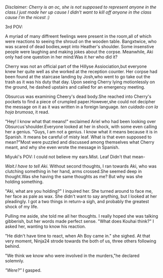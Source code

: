 _Disclaimer: Cherry is an oc, she is not supposed to represent anyone in the class.I just made her up cause I didn't want to kill off anyone in the class cause I'm the nicest :)_

3rd POV:

  A myriad of many diffreent feelings were present in the room,all of which were reactions to seeing the shroud on the wooden table. Bangxtwice, who was scared of dead bodies,wept into Heather's shoulder. Some insenstive people were laughing and making jokes about the corpse. Meanwhile, Aki only had one question in her mind:Was it _her_ who did it?
  
  Cherry was not an official part of the Hillyse Assiociation,but everyone knew her quite well as she worked at the reception counter. Her corpse had been found at the staircase landing by Josh,who went to go take out the trash as it was his duty that day. Upon seeing Cherry lying motionlessly on the ground, he dashed upstairs and called for an emergency meeting.
  
  Obsurcus was examining Cheery's dead body.She reached into Cherry's pockets to find a piece of crumpled paper.However,she could not decipher the message on it as it was written in a foreign language. _ten cuidado con la hoja brumosa_, it read.
  
  "Hey! I know what that means!" exclaimed Ariel who had been looking over Obsurcus'shoulder.Everyone looked at her in shock, with some even calling her a genius. "Guys, I am not a genius. I  know what it means because it is in Spanish. It means be careful of misty leaf. What is that even supposed to mean?"Most were puzzled and discussed among themselves what Cherry meant, and why she even wrote the message in Spanish.
  
Miyuki's POV:
  I could not believe my ears.Mist. Leaf Didn't that mean-
  
  _Wait.I have to tell Aki._ Without second thoughts, I ran towards Aki, who was clutching something in her hand, arms crossed.She seemed deep in thought.Was she having the same thoughts as me? But why was she holding something.
  
  "Aki, what are you holding?" I inquired her. She turned around to face me, her face as pale as wax. She didn't want to say anything, but I looked at her pleadingly. I got a two things in return-a sigh, and probably the greatest shock of my life. 
  
  Pulling me aside, she told me all her thoughts. I really hoped she was talking gibberish, but her words made perfect sense. "What does Kouhai think?" I asked her, wanting to know his reaction.
  
  "He didn't have time to react, when Ah Boy came in." she sighed. At that very moment, Ninja24 strode towards the both of us, three others following behind. 
  
  "We think we know who were involved in the murders,"he declared solemnly.
  
  _"Were?"_ I gasped. 
  
